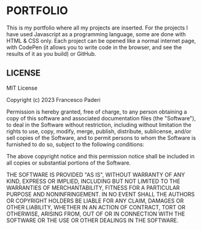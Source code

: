 # PORTFOLIO

This is my portfolio where all my projects are inserted. For the projects I have used Javascript as a programming language, some are done with HTML & CSS only.
Each project can be opened like a normal internet page, with CodePen (it allows you to write code in the browser, and see the results of it as you build) or GitHub.

## LICENSE
MIT License

Copyright (c) 2023 Francesco Paderi

Permission is hereby granted, free of charge, to any person obtaining a copy
of this software and associated documentation files (the "Software"), to deal
in the Software without restriction, including without limitation the rights
to use, copy, modify, merge, publish, distribute, sublicense, and/or sell
copies of the Software, and to permit persons to whom the Software is
furnished to do so, subject to the following conditions:

The above copyright notice and this permission notice shall be included in all
copies or substantial portions of the Software.

THE SOFTWARE IS PROVIDED "AS IS", WITHOUT WARRANTY OF ANY KIND, EXPRESS OR
IMPLIED, INCLUDING BUT NOT LIMITED TO THE WARRANTIES OF MERCHANTABILITY,
FITNESS FOR A PARTICULAR PURPOSE AND NONINFRINGEMENT. IN NO EVENT SHALL THE
AUTHORS OR COPYRIGHT HOLDERS BE LIABLE FOR ANY CLAIM, DAMAGES OR OTHER
LIABILITY, WHETHER IN AN ACTION OF CONTRACT, TORT OR OTHERWISE, ARISING FROM,
OUT OF OR IN CONNECTION WITH THE SOFTWARE OR THE USE OR OTHER DEALINGS IN THE
SOFTWARE.
